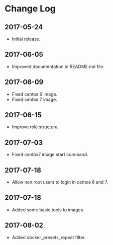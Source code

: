 # Change Log

## 2017-05-24

- Initial release.

## 2017-06-05

- Improved documentation in README.md file.

## 2017-06-09

- Fixed centos 6 image.
- Fixed centos 7 image.

## 2017-06-15

- Improve role structura.

## 2017-07-03

- Fixed centos7 image start command.

## 2017-07-18

- Allow non root users to login in centos 6 and 7.

## 2017-07-18

- Added some basic tools to images.

## 2017-08-02

- Added docker_presets_repeat filter.
